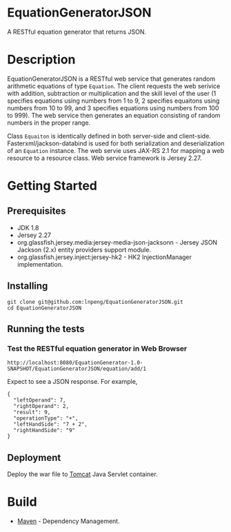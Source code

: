 # EquationGeneratorJSON
A RESTful equation generator that returns JSON.

# Description
EquationGeneratorJSON is a RESTful web service that generates random arithmetic equations of type `Equation`. The client requests the web serivice with addition, subtraction or multiplication and the skill level of the user (1 specifies equations using numbers from 1 to 9, 2 specifies equaitons using numbers from 10 to 99, and 3 specifies equations using numbers from 100 to 999). The web service then generates an equation consisting of random numbers in the proper range. 

Class `Equaiton` is identically defined in both server-side and client-side. Fasterxml/jackson-databind is used for both serialization and deserialization of an `Equation` instance. The web servie uses JAX-RS 2.1 for mapping a web resource to a resource class. Web service framework is Jersey 2.27.

# Getting Started
## Prerequisites
- JDK 1.8
- Jersey 2.27
- org.glassfish.jersey.media:jersey-media-json-jacksonn - Jersey JSON Jackson (2.x) entity providers support module.
- org.glassfish.jersey.inject:jersey-hk2 - HK2 InjectionManager implementation.
## Installing
```
git clone git@github.com:lnpeng/EquationGeneratorJSON.git
cd EquationGeneratorJSON
```
## Running the tests
### Test the RESTful equation generator in Web Browser
```
http://localhost:8080/EquationGenerator-1.0-SNAPSHOT/EquationGeneratorJSON/equation/add/1
```
Expect to see a JSON response. For example,
```
{
  "leftOperand": 7,
  "rightOperand": 2,
  "result": 9,
  "operationType": "+",
  "leftHandSide": "7 + 2",
  "rightHandSide": "9"
}
```

## Deployment
Deploy the war file to [Tomcat](http://tomcat.apache.org/) Java Servlet container.

# Build
- [Maven](https:maven.apache.org) - Dependency Management.
